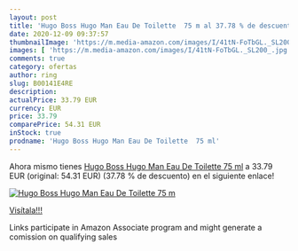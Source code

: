 ```yaml
---
layout: post
title: 'Hugo Boss Hugo Man Eau De Toilette  75 m al 37.78 % de descuento'
date: 2020-12-09 09:37:57
thumbnailImage: 'https://m.media-amazon.com/images/I/41tN-FoTbGL._SL200_.jpg'
images: [ 'https://m.media-amazon.com/images/I/41tN-FoTbGL._SL200_.jpg' ]
comments: true
category: ofertas
author: ring
slug: B00141E4RE
description:
actualPrice: 33.79 EUR
currency: EUR
price: 33.79
comparePrice: 54.31 EUR
inStock: true
prodname: 'Hugo Boss Hugo Man Eau De Toilette  75 ml'
---
```


Ahora mismo tienes [Hugo Boss Hugo Man Eau De Toilette  75 ml](https://www.amazon.fr/dp/B00141E4RE/?tag=tolees0d-21) a 33.79 EUR (original: 54.31 EUR) (37.78 %  de descuento) en el siguiente enlace!

[![Hugo Boss Hugo Man Eau De Toilette  75 m](https://m.media-amazon.com/images/I/41tN-FoTbGL._SL200_.jpg)](https://www.amazon.fr/dp/B00141E4RE/?tag=tolees0d-21)

[Visítala!!!](https://www.amazon.fr/dp/B00141E4RE/?tag=tolees0d-21)

Links participate in Amazon Associate program and might generate a comission on qualifying sales
